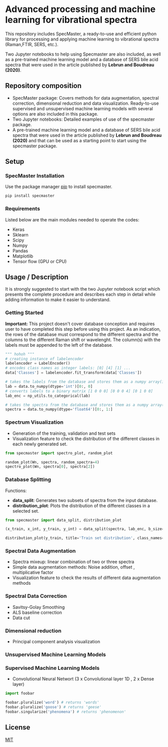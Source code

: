# Advanced processing and machine learning for vibrational spectra

This repository includes SpecMaster, a ready-to-use and efficient python library for processing and applying machine learning to vibrational spectra (Raman,FTIR, SERS, etc.). 

Two Jupyter notebooks to help using Specmaster are also included, as well as a pre-trained machine learning model and a database of SERS bile acid spectra that were used in the article published by **Lebrun and Boudreau (2020)**.

## Repository composition

- SpecMaster package: Covers methods for data augmentation, spectral correction, dimensional reduction and data visualization. Ready-to-use supervised and unsupervised machine learning models with several options are also included in this package.
- Two Jupyter notebooks: Detailed examples of use of the specmaster package.
- A pre-trained machine learning model and a database of SERS bile acid spectra that were used in the article published by **Lebrun and Boudreau (2020)** and that can be used as a starting point to start using the specmaster package.

## Setup

### SpecMaster Installation

Use the package manager [pip](https://pip.pypa.io/en/stable/) to install specmaster.

```bash
pip install specmaster
```

### Requirements
Listed below are the main modules needed to operate the codes: 

* Keras
* Sklearn
* Scipy
* Numpy
* Pandas
* Matplotlib
* Tensor flow (GPU or CPU)


## Usage / Description 

It is strongly suggested to start with the two Jupyter notebook script which presents the complete procedure and describes each step in detail while adding information to make it easier to understand. 


### Getting Started 
**Important:** This project doesn't cover database conception and requires user to have completed this step before using this project. As an indication, the rows of the database must correspond to the different spectra and the columns to the different Raman shift or wavelenght. The column(s) with the labels must be appended to the left of the database.
```python
""" hohoh """
# creating instance of labelencoder
labelencoder = LabelEncoder()
# encodes class names as integer labels: [0] [4] [1] ...
data['Classes'] = labelencoder.fit_transform(data['Classes'])

# takes the labels from the database and stores them as a numpy array(int).
lab = data.to_numpy(dtype='int')[0:, 0]
# converts labels to a binary matrix [1 0 0 0] [0 0 0 4] [0 1 0 0]
lab_enc = np_utils.to_categorical(lab)

# takes the spectra from the database and stores them as a numpy array(float64).  
spectra = data.to_numpy(dtype='float64')[0:, 1:]
```

### Spectrum Visualization

* Generation of the training, validation and test sets
* Visualization feature to check the distribution of the different classes in each newly generated set.

```python
from specmaster import spectro_plot, random_plot

random_plot(Wn, spectra, random_spectra=4)
spectro_plot(Wn, spectra[0], spectra[2])
```

### Database Splitting

Functions: 
- **data_split**: Generates two subsets of spectra from the input database.
- **distribution_plot**: Plots the distribution of the different classes in a selected set.

```python
from specmaster import data_split, distribution_plot

(x_train, x_int, y_train, y_int) = data_split(spectra, lab_enc, b_size=0.4, rdm_ste=3, report_enabled=False)

distribution_plot(y_train, title='Train set distribution', class_names=classnames)
```


### Spectral Data Augmentation
* Spectra mixeup: linear combination of two or three spectra 
* Simple data augmentation methods: Noise addition, offset , multiplicative factor
* Visualization feature to check the results of different data augmentation methods

### Spectral Data Correction
* Savitsy-Golay Smoothing
* ALS baseline correction 
* Data cut 

### Dimensional reduction
* Principal component analysis visualization 

### Unsupervised Machine Learning Models 

### Supervised Machine Learning Models 
* Convolutional Neural Networt (3 x Convolutional layer 1D , 2 x Dense layer)   


```python
import foobar

foobar.pluralize('word') # returns 'words'
foobar.pluralize('goose') # returns 'geese'
foobar.singularize('phenomena') # returns 'phenomenon'
```
## License
[MIT](https://choosealicense.com/licenses/mit/)
